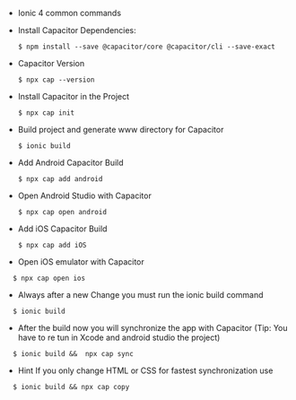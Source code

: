 - Ionic 4 common commands

* Install Capacitor Dependencies:
  ```
  $ npm install --save @capacitor/core @capacitor/cli --save-exact
  ```
* Capacitor Version
  ```
  $ npx cap --version
  ```
* Install Capacitor in the Project
  ```
  $ npx cap init
  ```
* Build project and generate www directory for Capacitor
  ```
  $ ionic build
  ```
* Add Android Capacitor Build
  ```
  $ npx cap add android
  ```
* Open Android Studio with Capacitor
  ```
  $ npx cap open android
  ```
* Add iOS Capacitor Build
  ```
  $ npx cap add iOS
  ```
* Open iOS emulator with Capacitor

```
  $ npx cap open ios
```

- Always after a new Change you must run the ionic build command

```
  $ ionic build
```

- After the build now you will synchronize the app with Capacitor (Tip: You have to re tun in Xcode and android studio the project)

```
  $ ionic build &&  npx cap sync
```

- Hint If you only change HTML or CSS for fastest synchronization use

```
  $ ionic build && npx cap copy
```
